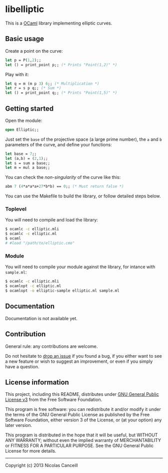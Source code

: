 # libelliptic

This is a [OCaml](http://ocaml.org) library implementing elliptic curves.

## Basic usage

Create a point on the curve:

````ocaml
let p = P(1,2);;
let () = print_point p;; (* Prints "Point(1,2)" *)
````

Play with it:

````ocaml
let q = m (m p 3) 6;; (* Multiplication *)
let r = s p q;; (* Sum *)
let () = print_point q;; (* Prints "Point(1,5)" *)
````

## Getting started

Open the module:

````ocaml
open Elliptic;;
````

Just set the `base` of the projective space (a large prime number), the `a` and `b` parameters of the curve, and define your functions:

````ocaml
let base = 7;;
let (a,b) = (2,1);;
let s = sum a base;;
let m = mul a base;;
````

You can check the _non-singularity_ of the curve like this:

````ocaml
abm 7 (4*a*a*a+27*b*b) == 0;; (* Must return false *)
````

You can use the Makefile to build the library, or follow detailed steps below.

### Toplevel

You will need to compile and load the library:

````bash
$ ocamlc -c elliptic.mli
$ ocamlc -c elliptic.ml
$ ocaml
# #load "/path/to/elliptic.cmo"
````

### Module

You will need to compile your module against the library, for intance with `sample.ml`:

````bash
$ ocamlc -c elliptic.mli
$ ocamlopt -c elliptic.ml
$ ocamlopt -o elliptic-sample elliptic.ml sample.ml
````

## Documentation

Documentation is not available yet.

## Contribution

General rule: any contributions are welcome.

Do not hesitate to [drop an issue](https://github.com/ncanceill/libelliptic/issues/new) if you found a bug, if you either want to see a new feature or wish to suggest an improvement, or even if you simply have a question.

## License information

This project, including this README, distributes under [GNU General Public License v3](https://github.com/ncanceill/libelliptic/blob/master/LICENSE.md) from the Free Software Foundation.

This program is free software: you can redistribute it and/or modify it under the terms of the GNU General Public License as published by the Free Software Foundation, either version 3 of the License, or (at your option) any later version.

This program is distributed in the hope that it will be useful, but WITHOUT ANY WARRANTY; without even the implied warranty of MERCHANTABILITY or FITNESS FOR A PARTICULAR PURPOSE.  See the GNU General Public License for more details.

***

Copyright (c) 2013 Nicolas Canceill

